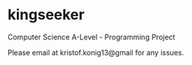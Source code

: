 # kingseeker
Computer Science A-Level - Programming Project

Please email at kristof.konig13@gmail for any issues.